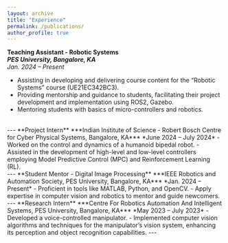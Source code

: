 ```yaml
---
layout: archive
title: "Experience"
permalink: /publications/
author_profile: true
---
```


**Teaching Assistant - Robotic Systems**  
***PES University, Bangalore, KA***  
*Jan. 2024 – Present*  
  - Assisting in developing and delivering course content for the “Robotic Systems” course (UE21EC342BC3).  
  - Providing mentorship and guidance to students, facilitating their project development and implementation using ROS2, Gazebo.  
  - Mentoring students with basics of micro-controllers and robotics.
<br>
---
**Project Intern**  
***Indian Institute of Science - Robert Bosch Centre for Cyber Physical Systems, Bangalore, KA***  
*June 2024 – July 2024*  
  - Worked on the control and dynamics of a humanoid bipedal robot.  
  - Assisted in the development of high-level and low-level controllers employing Model Predictive Control (MPC) and Reinforcement Learning (RL).
<br>
---
**Student Mentor - Digital Image Processing**  
***IEEE Robotics and Automation Society, PES University, Bangalore, KA***  
*Jan. 2024 – Present*  
  - Proficient in tools like MATLAB, Python, and OpenCV.  
  - Apply expertise in computer vision and robotics to mentor and guide newcomers.
<br>
--- 
**Research Intern**  
***Centre For Robotics Automation And Intelligent Systems, PES University, Bangalore, KA***  
*May 2023 – July 2023*  
  - Developed a voice-controlled manipulator.  
  - Implemented computer vision algorithms and techniques for the manipulator’s vision system, enhancing its perception and object recognition capabilities.
---

